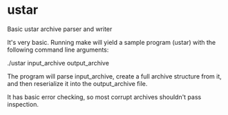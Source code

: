 # ustar
Basic ustar archive parser and writer

It's very basic. Running make will yield a sample program (ustar) with the following command line arguments: 

./ustar input_archive output_archive 

The program will parse input_archive, create a full archive structure from it, and then reserialize it into the output_archive file.

It has basic error checking, so most corrupt archives shouldn't pass inspection.
